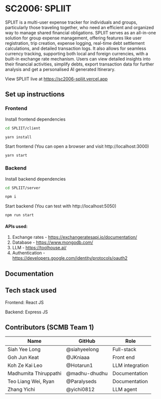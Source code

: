 # SC2006: SPLIIT

SPLIIT is a multi-user expense tracker for individuals and groups, particularly those traveling together, who need an efficient and organized way to manage shared financial obligations. 
SPLIIT serves as an all-in-one solution for group expense management, offering features like user registration, trip creation, expense logging, real-time debt settlement calculations, and detailed transaction logs. It also allows for seamless currency tracking, supporting both local and foreign currencies, with a built-in exchange rate mechanism. Users can view detailed insights into their financial activities, simplify debts, export transaction data for further analysis and get a personalised AI generated Itinerary.

View SPLIIT live at https://sc2006-spliit.vercel.app


## Set up instructions
### Frontend
Install frontend dependencies
```bash
cd SPLIIT/client
```

```bash
yarn install
```
Start frontend (You can open a browser and visit http://localhost:3000)
```bash
yarn start
```

### Backend
Install backend dependencies
```bash
cd SPLIIT/server
```

```bash
npm i
```
Start backend (You can test with http://localhost:5050)
```bash
npm run start
```

#### APIs used:
1. Exchange rates - https://exchangeratesapi.io/documentation/
1. Database - https://www.mongodb.com/
1. LLM - https://toolhouse.ai/
1. Authentication - https://developers.google.com/identity/protocols/oauth2

## Documentation

## Tech stack used
Frontend: React JS

Backend: Express JS

## Contributors (SCMB Team 1)

| Name          | GitHub       | Role             |
|--------------|---------------|----------------|
| Siah Yee Long      | @siahyeelong       | Full-stack |
| Goh Jun Keat     | @JKniaaa      | Front end |
| Koh Ze Kai Leo   | @Hotarun1    | LLM integration |
| Madhumita Thiruppathi | @madhu-dhudhu  | Documentation |
| Teo Liang Wei, Ryan  | @Paralyseds   | Documentation |
| Zhang Yichi  | @yichi0812   | LLM agent |